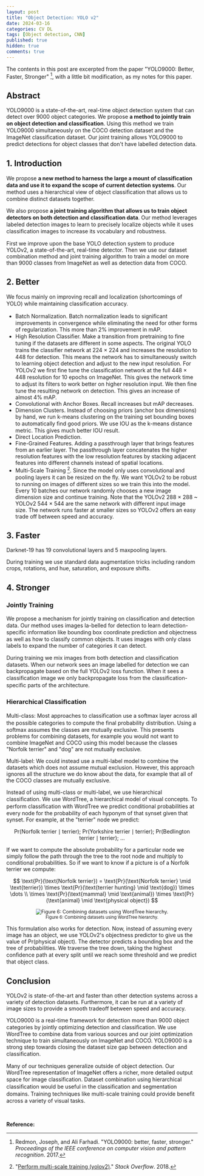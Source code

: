 ```yaml
---
layout: post
title: "Object Detection: YOLO v2"
date: 2024-03-16
categories: CV DL
tags: [Object detection, CNN]
published: true
hidden: true
comments: true
---
```


The contents in this post are excerpted from the paper "YOLO9000: Better, Faster, Stronger" [^1], with a little bit modification, as my notes for this paper. 

## Abstract

YOLO9000 is a state-of-the-art, real-time object detection system that can detect over 9000 object categories. We propose **a method to jointly train on object detection and classiﬁcation**. Using this method we train YOLO9000 simultaneously on the COCO detection dataset and the ImageNet classiﬁcation dataset. Our joint training allows YOLO9000 to predict detections for object classes that don't have labelled detection data.

## 1. Introduction

We propose **a new method to harness the large a mount of classiﬁcation data and use it to expand the scope of current detection systems**. Our method uses a hierarchical view of object classiﬁcation that allows us to combine distinct datasets together.

We also propose **a joint training algorithm that allows us to train object detectors on both detection and classiﬁcation data**. Our method leverages labeled detection images to learn to precisely localize objects while it uses classiﬁcation images to increase its vocabulary and robustness.

First we improve upon the base YOLO detection system to produce YOLOv2, a state-of-the-art, real-time detector. Then we use our dataset combination method and joint training algorithm to train a model on more than 9000 classes from ImageNet as well as detection data from COCO.

## 2. Better

We focus mainly on improving recall and localization (shortcomings of YOLO) while maintaining classiﬁcation accuracy.

* Batch Normalization. Batch normalization leads to signiﬁcant improvements in convergence while eliminating the need for other forms of regularization. This more than 2% improvement in mAP.
* High Resolution Classiﬁer. Make a transition from pretraining to fine tuning if the datasets are different in some aspects. The original YOLO trains the classiﬁer network at 224 × 224 and increases the resolution to 448 for detection. This means the network has to simultaneously switch to learning object detection and adjust to the new input resolution. For YOLOv2 we ﬁrst ﬁne tune the classiﬁcation network at the full 448 × 448 resolution for 10 epochs on ImageNet. This gives the network time to adjust its ﬁlters to work better on higher resolution input. We then ﬁne tune the resulting network on detection. This gives an increase of almost 4% mAP.
* Convolutional with Anchor Boxes. Recall increases but mAP decreases.
* Dimension Clusters. Instead of choosing priors (anchor box dimensions) by hand, we run k-means clustering on the training set bounding boxes to automatically ﬁnd good priors. We use IOU as the k-means distance metric. This gives much better IOU result.
* Direct Location Prediction.
* Fine-Grained Features. Adding a passthrough layer that brings features from an earlier layer. The passthrough layer concatenates the higher resolution features with the low resolution features by stacking adjacent features into different channels instead of spatial locations.
* Multi-Scale Training [^2]. Since the model only uses convolutional and pooling layers it can be resized on the ﬂy. We want YOLOv2 to be robust to running on images of different sizes so we train this into the model. Every 10 batches our network randomly chooses a new image dimension size and continue training. Note that the YOLOv2 288 × 288 ~ YOLOv2 544 × 544 are the same network with different input image size. The network runs faster at smaller sizes so YOLOv2 offers an easy trade off between speed and accuracy.

## 3. Faster

Darknet-19 has 19 convolutional layers and 5 maxpooling layers.

During training we use standard data augmentation tricks including random crops, rotations, and hue, saturation, and exposure shifts.

## 4. Stronger

### Jointly Training

We propose a mechanism for jointly training on classiﬁcation and detection data. Our method uses images la-belled for detection to learn detection-speciﬁc information like bounding box coordinate prediction and objectness as well as how to classify common objects. It uses images with only class labels to expand the number of categories it can detect.

During training we mix images from both detection and classiﬁcation datasets. When our network sees an image labelled for detection we can backpropagate based on the full YOLOv2 loss function. When it sees a classiﬁcation image we only backpropagate loss from the classiﬁcation-speciﬁc parts of the architecture.

### Hierarchical Classiﬁcation

Multi-class: Most approaches to classiﬁcation use a softmax layer across all the possible categories to compute the ﬁnal probability distribution. Using a softmax assumes the classes are mutually exclusive. This presents problems for combining datasets, for example you would not want to combine ImageNet and COCO using this model because the classes "Norfolk terrier" and "dog" are not mutually exclusive.

Multi-label: We could instead use a multi-label model to combine the datasets which does not assume mutual exclusion. However, this approach ignores all the structure we do know about the data, for example that all of the COCO classes are mutually exclusive.

Instead of using multi-class or multi-label, we use hierarchical classiﬁcation. We use WordTree, a hierarchical model of visual concepts. To perform classiﬁcation with WordTree we predict conditional probabilities at every node for the probability of each hyponym of that synset given that synset. For example, at the "terrier" node we predict:

$$
\text{Pr}(\text{Norfolk terrier} \mid \text{terrier});\ \text{Pr}(\text{Yorkshire terrier} \mid \text{terrier});\ \text{Pr}(\text{Bedlington terrier} \mid \text{terrier});\ \dots
$$

If we want to compute the absolute probability for a particular node we simply follow the path through the tree to the root node and multiply to conditional probabilities. So if we want to know if a picture is of a Norfolk terrier we compute:

$$
\text{Pr}(\text{Norfolk terrier}) = \text{Pr}(\text{Norfolk terrier} \mid \text{terrier}) \times \text{Pr}(\text{terrier hunting} \mid \text{dog}) \times \dots \\ \times \text{Pr}(\text{mammal} \mid \text{animal}) \times \text{Pr}(\text{animal} \mid \text{physical object})
$$

<div align='center'>
<figure>
<img src="https://d3i71xaburhd42.cloudfront.net/7d39d69b23424446f0400ef603b2e3e22d0309d6/8-Figure6-1.png" alt="Figure 6: Combining datasets using WordTree hierarchy." style="zoom:90%;" />
<figcaption style="font-size:80%;"> Figure 6: Combining datasets using WordTree hierarchy. </figcaption>
</figure>
</div>

This formulation also works for detection. Now, instead of assuming every image has an object, we use YOLOv2's objectness predictor to give us the value of Pr(physical object). The detector predicts a bounding box and the tree of probabilities. We traverse the tree down, taking the highest conﬁdence path at every split until we reach some threshold and we predict that object class.

## Conclusion

YOLOv2 is state-of-the-art and faster than other detection systems across a variety of detection datasets. Furthermore, it can be run at a variety of image sizes to provide a smooth tradeoff between speed and accuracy.

YOLO9000 is a real-time framework for detection more than 9000 object categories by jointly optimizing detection and classiﬁcation. We use WordTree to combine data from various sources and our joint optimization technique to train simultaneously on ImageNet and COCO. YOLO9000 is a strong step towards closing the dataset size gap between detection and classiﬁcation.

Many of our techniques generalize outside of object detection. Our WordTree representation of ImageNet offers a richer, more detailed output space for image classiﬁcation. Dataset combination using hierarchical classiﬁcation would be useful in the classiﬁcation and segmentation domains. Training techniques like multi-scale training could provide beneﬁt across a variety of visual tasks.

<br>

**Reference:**

[^1]: Redmon, Joseph, and Ali Farhadi. "YOLO9000: better, faster, stronger." *Proceedings of the IEEE conference on computer vision and pattern recognition*. 2017.
[^2]: "[Perform multi-scale training (yolov2)](https://stackoverflow.com/questions/50005852)." *Stack Overflow*. 2018.
